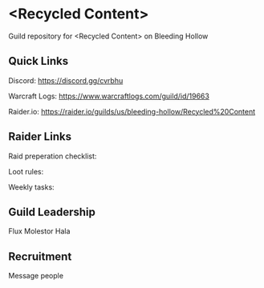 # &lt;Recycled Content&gt;
Guild repository for &lt;Recycled Content> on Bleeding Hollow

## Quick Links
Discord: https://discord.gg/cvrbhu

Warcraft Logs: https://www.warcraftlogs.com/guild/id/19663

Raider.io: https://raider.io/guilds/us/bleeding-hollow/Recycled%20Content

## Raider Links

Raid preperation checklist: 

Loot rules: 

Weekly tasks: 

## Guild Leadership
Flux
Molestor
Hala

## Recruitment
Message people
